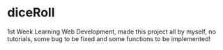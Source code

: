 # diceRoll

1st Week Learning Web Development, made this project all by myself, no tutorials, some bug to be fixed and some functions to be implemented!
